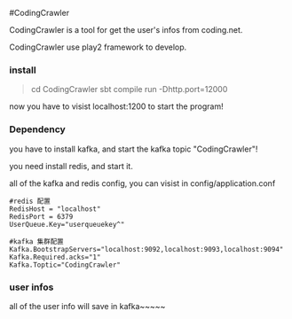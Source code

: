 #CodingCrawler

CodingCrawler is a tool for get the user's infos from coding.net.

CodingCrawler use play2 framework to develop.


### install

> cd CodingCrawler
> sbt
> compile
> run -Dhttp.port=12000

now you have to visist localhost:1200 to start the program!


### Dependency

you have to install kafka, and start the kafka topic "CodingCrawler"!

you need install redis, and start it.

all of the kafka and redis config, you can visist in config/application.conf

```
#redis 配置
RedisHost = "localhost"
RedisPort = 6379
UserQueue.Key="userqueuekey^"

#kafka 集群配置
Kafka.BootstrapServers="localhost:9092,localhost:9093,localhost:9094"
Kafka.Required.acks="1"
Kafka.Toptic="CodingCrawler"
```

### user infos

all of the user info will save in kafka~~~~~
